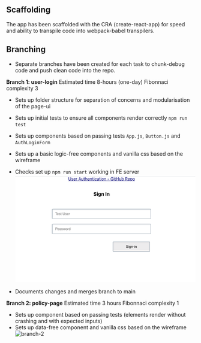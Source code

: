 ## Scaffolding

The app has been scaffolded with the CRA (create-react-app) for speed and ability to transpile code into webpack-babel transpilers.

 ## Branching

 - Separate branches have been created for each task to chunk-debug code and push clean code into the repo.

 **Branch 1: user-login** Estimated time 8-hours (one-day) Fibonnaci complexity 3
  - Sets up folder structure for separation of concerns and modularisation of the page-ui
  - Sets up initial tests to ensure all components render correctly ```npm run test```
  - Sets up components based on passing tests ```App.js```, ```Button.js``` and ```AuthLoginForm```
  - Sets up a basic logic-free components and vanilla css based on the wireframe
  - Checks set up ```npm run start``` working in FE server 
![branch-1](./src/assets/branch1-user-login.png)

- Documents changes and merges branch to main

**Branch 2: policy-page** Estimated time 3 hours Fibonnaci complexity 1
- Sets up component based on passing tests (elements render without crashing and with expected inputs)
- Sets up data-free component and vanilla css based on the wireframe
![branch-2](./src/assets/branch2-policy-page.png)

